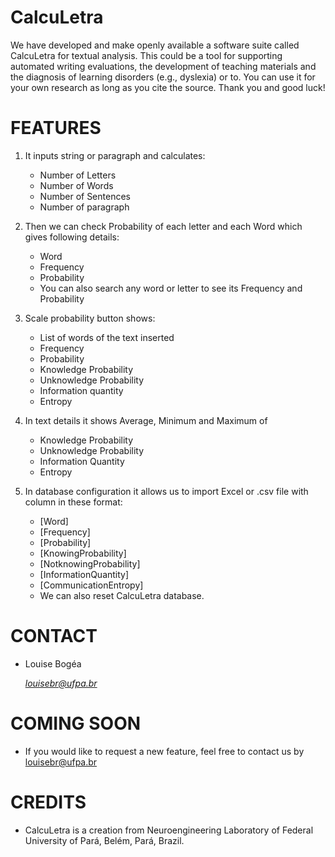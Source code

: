 # CalcuLetra

We have developed and make openly available a software suite called CalcuLetra for textual analysis. This could be a tool for supporting automated writing evaluations, the development of teaching materials and the diagnosis of learning disorders (e.g., dyslexia) or to.
You can use it for your own research as long as you cite the source. 
Thank you and good luck!

# FEATURES

1. It inputs string or paragraph and calculates:
    *  Number of Letters
    *  Number of Words
    *  Number of Sentences
    *  Number of paragraph
    
2. Then we can check Probability of each letter and each Word which gives following details:
    *  Word 
    *  Frequency
    *  Probability
    * You can also search any word or letter to see its Frequency and Probability
    
3. Scale probability button shows:
    * List of words of the text inserted 
    * Frequency 
    * Probability
    * Knowledge Probability
    * Unknowledge Probability
    * Information quantity
    * Entropy

4. In text details it shows Average, Minimum and Maximum of 
    * Knowledge Probability
    * Unknowledge Probability
    * Information Quantity
    * Entropy
        
5. In database configuration it allows us to import Excel or .csv file with column in these format:
    * [Word]  
    * [Frequency] 
    * [Probability] 
    * [KnowingProbability] 
    * [NotknowingProbability] 
    * [InformationQuantity] 
    * [CommunicationEntropy]
    * We can also reset CalcuLetra database. 

 # CONTACT
   * Louise Bogéa
   
     *louisebr@ufpa.br*

# COMING SOON
   * If you would like to request a new feature, feel free to contact us by louisebr@ufpa.br

# CREDITS
   * CalcuLetra is a creation from Neuroengineering Laboratory of Federal University of Pará, Belém, Pará, Brazil.
